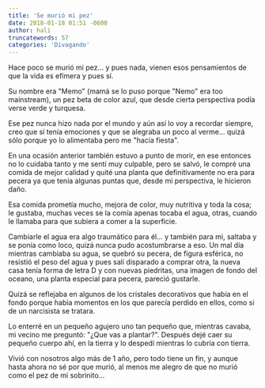 ```yaml
---
title: 'Se murió mi pez'
date: 2018-01-18 01:51 -0600
author: hali
truncatewords: 57
categories: 'Divagando'
---
```


Hace poco se murió mi pez... y pues nada, vienen esos pensamientos de que la vida es efímera
y pues sí.

Su nombre era "Memo" (mamá se lo puso porque "Nemo" era too mainstream), un pez beta de color azul, que desde cierta
perspectiva podía verse verde y turquesa.

Ese pez nunca hizo nada por el mundo y aún así lo voy a recordar siempre, creo que sí tenía emociones
y que se alegraba un poco al verme... quizá sólo porque yo lo alimentaba pero me "hacía fiesta".

En una ocasión anterior también estuvo a punto de morir, en ese entonces no lo cuidaba tanto
y me sentí muy culpable, pero se salvó, le compré una comida de mejor calidad y quité una
planta que definitivamente no era para pecera ya que tenía algunas puntas que, desde mi perspectiva,
le hicieron daño.

Esa comida prometía mucho, mejora de color, muy nutritiva y toda la cosa; le gustaba, muchas veces se la comía apenas
tocaba el agua, otras, cuando le llamaba para que subiera a comer a la superficie.

Cambiarle el agua era algo traumático para él... y también para mi, saltaba y se ponía como loco, quizá
nunca pudo acostumbrarse a eso. Un mal día mientras cambiaba su agua, se quebró su pecera, de figura esférica, no
resistió el peso del agua y pues salí disparado a comprar otra, la nueva casa tenía forma de letra D y con nuevas
piedritas, una imagen de fondo del oceano, una planta especial para pecera, pareció gustarle.

Quizá se reflejaba en algunos de los cristales decorativos que había en el fondo porque había momentos en los que
parecía perdido en ellos, como si de un narcisista se tratara.

Lo enterré en un pequeño agujero uno tan pequeño que, mientras cavaba, mi vecino me preguntó: "¿Que vas a plantar?".
Después dejé caer su pequeño cuerpo ahí, en la tierra y lo despedí mientras lo cubría con tierra.

Vivió con nosotros algo más de 1 año, pero todo tiene un fin, y aunque hasta ahora no sé por que murió, al menos me
alegro de que no murió como el pez de mi sobrinito...

